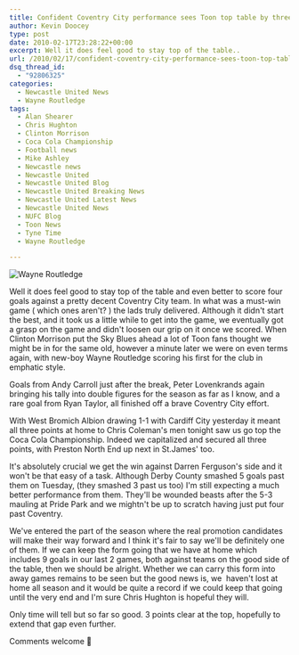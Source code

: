```yaml
---
title: Confident Coventry City performance sees Toon top table by three
author: Kevin Doocey
type: post
date: 2010-02-17T23:28:22+00:00
excerpt: Well it does feel good to stay top of the table..
url: /2010/02/17/confident-coventry-city-performance-sees-toon-top-table-by-three/
dsq_thread_id:
  - "92806325"
categories:
  - Newcastle United News
  - Wayne Routledge
tags:
  - Alan Shearer
  - Chris Hughton
  - Clinton Morrison
  - Coca Cola Championship
  - Football news
  - Mike Ashley
  - Newcastle news
  - Newcastle United
  - Newcastle United Blog
  - Newcastle United Breaking News
  - Newcastle United Latest News
  - Newcastle United News
  - NUFC Blog
  - Toon News
  - Tyne Time
  - Wayne Routledge

---
```

![Wayne Routledge](https://static.guim.co.uk/sys-images/Sport/Pix/columnists/2010/2/17/1266441245626/newcastle-001.jpg "Routledge - Got his first goal for the club and what a good strike it was")

Well it does feel good to stay top of the table and even better to score four goals against a pretty decent Coventry City team. In what was a must-win game ( which ones aren't? ) the lads truly delivered. Although it didn't start the best, and it took us a little while to get into the game, we eventually got a grasp on the game and didn't loosen our grip on it once we scored. When Clinton  Morrison put the Sky Blues ahead a lot of Toon fans thought we might be in for the same old, however a minute later we were on even terms again, with new-boy Wayne Routledge scoring his first for the club in emphatic style.

Goals from Andy Carroll just after the break, Peter Lovenkrands again bringing his tally into double figures for the season as far as I know, and a rare goal from Ryan Taylor, all finished off a brave Coventry City effort.

With West Bromich Albion drawing 1-1 with Cardiff City yesterday it meant all three points at home to Chris Coleman's men tonight saw us go top the Coca Cola Championship. Indeed we capitalized and secured all three points, with Preston North End up next in St.James' too.

It's absolutely crucial we get the win against Darren Ferguson's side and it won't be that easy of a task. Although Derby County smashed 5 goals past them on Tuesday, (they smashed 3 past us too) I'm still expecting a much better performance from them. They'll be wounded beasts after the 5-3 mauling at Pride Park and we mightn't be up to scratch having just put four past Coventry.

We've entered the part of the season where the real promotion candidates will make their way forward and I think it's fair to say we'll be definitely one of them. If we can keep the form going that we have at home which includes 9 goals in our last 2 games, both against teams on the good side of the table, then we should be alright. Whether we can carry this form into away games remains to be seen but the good news is, we  haven't lost at home all season and it would be quite a record if we could keep that going until the very end and I'm sure Chris Hughton is hopeful they will.

Only time will tell but so far so good. 3 points clear at the top, hopefully to extend that gap even further.

Comments welcome 🙂
